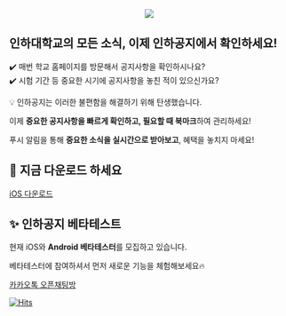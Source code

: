 <div align="center">
  <img src="https://github.com/user-attachments/assets/6e47f0e0-b440-4296-a1b6-a3bc99b87123">
</div>

## 인하대학교의 모든 소식, 이제 인하공지에서 확인하세요!
✔️ 매번 학교 홈페이지를 방문해서 공지사항을 확인하시나요? </br>
✔️ 시험 기간 등 중요한 시기에 공지사항을 놓친 적이 있으신가요?

💡 인하공지는 이러한 불편함을 해결하기 위해 탄생했습니다.

이제 **중요한 공지사항을 빠르게 확인하고, 필요할 때 북마크**하여 관리하세요!

푸시 알림을 통해 **중요한 소식을 실시간으로 받아보고**, 혜택을 놓치지 마세요!

## 🚀 지금 다운로드 하세요
[iOS 다운로드](https://apps.apple.com/app/인하공지/id6740850198) </br>

## ✨ 인하공지 베타테스트
현재 iOS와 **Android 베타테스터**를 모집하고 있습니다.

베타테스터에 참여하셔서 먼저 새로운 기능을 체험해보세요🔥

[카카오톡 오픈채팅방](https://open.kakao.com/o/gzHQEXfh)

[![Hits](https://hits.seeyoufarm.com/api/count/incr/badge.svg?url=https%3A%2F%2Fgithub.com%2FInhaNotice&count_bg=%230EF0F7&title_bg=%23191919&icon=&icon_color=%23E7E7E7&title=hits&edge_flat=false)](https://hits.seeyoufarm.com)
